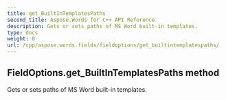 ```yaml
---
title: get_BuiltInTemplatesPaths
second_title: Aspose.Words for C++ API Reference
description: Gets or sets paths of MS Word built-in templates. 
type: docs
weight: 0
url: /cpp/aspose.words.fields/fieldoptions/get_builtintemplatespaths/
---
```

## FieldOptions.get_BuiltInTemplatesPaths method


Gets or sets paths of MS Word built-in templates.

